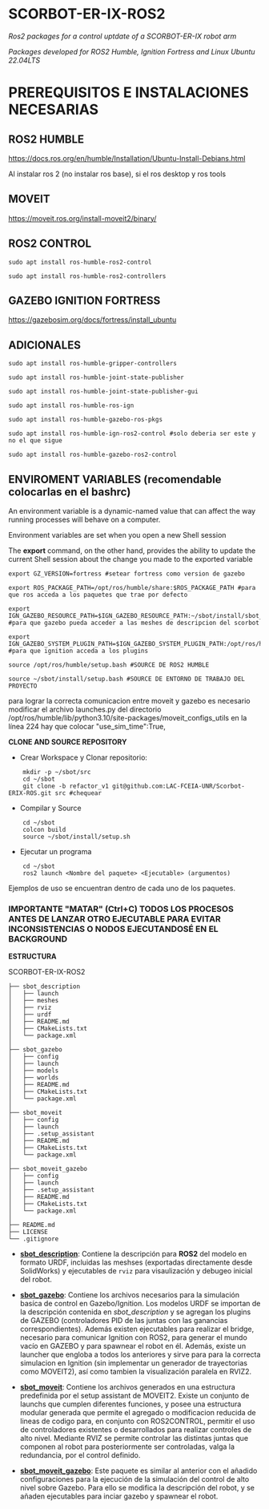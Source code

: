 # SCORBOT-ER-IX-ROS2

*Ros2 packages for a control uptdate of a SCORBOT-ER-IX robot arm*

 *Packages developed for ROS2 Humble, Ignition Fortress and Linux Ubuntu 22.04LTS*


# PREREQUISITOS E INSTALACIONES NECESARIAS 

## ROS2 HUMBLE

https://docs.ros.org/en/humble/Installation/Ubuntu-Install-Debians.html

Al instalar ros 2 (no instalar ros base), si el ros desktop y ros tools


## MOVEIT

https://moveit.ros.org/install-moveit2/binary/

## ROS2 CONTROL

``` 
sudo apt install ros-humble-ros2-control
 
sudo apt install ros-humble-ros2-controllers  
```
## GAZEBO IGNITION FORTRESS

https://gazebosim.org/docs/fortress/install_ubuntu


## ADICIONALES 

 ```
 sudo apt install ros-humble-gripper-controllers
 
 sudo apt install ros-humble-joint-state-publisher 
 
 sudo apt install ros-humble-joint-state-publisher-gui 
 
 sudo apt install ros-humble-ros-ign
 
 sudo apt install ros-humble-gazebo-ros-pkgs
 
 sudo apt install ros-humble-ign-ros2-control #solo deberia ser este y no el que sigue
 
 sudo apt install ros-humble-gazebo-ros2-control 
 ```

## ENVIROMENT VARIABLES  (recomendable colocarlas en el bashrc)

An environment variable is a dynamic-named value that can affect the way running processes will behave on a computer.

Environment variables are set when you open a new Shell session

The **export** command, on the other hand, provides the ability to update the current Shell session about the change you made to the exported variable
```
export GZ_VERSION=fortress #setear fortress como version de gazebo 

export ROS_PACKAGE_PATH=/opt/ros/humble/share:$ROS_PACKAGE_PATH #para que ros acceda a los paquetes que trae por defecto

export IGN_GAZEBO_RESOURCE_PATH=$IGN_GAZEBO_RESOURCE_PATH:~/sbot/install/sbot_description/share/sbot_description/meshes #para que gazebo pueda acceder a las meshes de descripcion del scorbot

export IGN_GAZEBO_SYSTEM_PLUGIN_PATH=$IGN_GAZEBO_SYSTEM_PLUGIN_PATH:/opt/ros/humble/lib #para que ignition acceda a los plugins

source /opt/ros/humble/setup.bash #SOURCE DE ROS2 HUMBLE

source ~/sbot/install/setup.bash #SOURCE DE ENTORNO DE TRABAJO DEL PROYECTO
```
para lograr la correcta comunicacion entre moveit y gazebo es necesario modificar el archivo launches.py del directorio /opt/ros/humble/lib/python3.10/site-packages/moveit_configs_utils en la línea 224 hay que colocar "use_sim_time":True,


**CLONE AND SOURCE REPOSITORY**

* Crear Workspace y Clonar repositorio:
```
    mkdir -p ~/sbot/src
    cd ~/sbot
    git clone -b refactor_v1 git@github.com:LAC-FCEIA-UNR/Scorbot-ERIX-ROS.git src #chequear
```
* Compilar y Source
```
    cd ~/sbot
    colcon build
    source ~/sbot/install/setup.sh
```
* Ejecutar un programa
```
    cd ~/sbot
    ros2 launch <Nombre del paquete> <Ejecutable> (argumentos)
```
Ejemplos de uso se encuentran dentro de cada uno de los paquetes.
### IMPORTANTE "MATAR" (Ctrl+C) TODOS LOS PROCESOS ANTES DE LANZAR OTRO EJECUTABLE PARA EVITAR INCONSISTENCIAS O NODOS EJECUTANDOSÉ EN EL BACKGROUND

**ESTRUCTURA**

SCORBOT-ER-IX-ROS2
```
├── sbot_description
│   ├── launch
│   ├── meshes
│   ├── rviz
│   ├── urdf
│   ├── README.md
│   ├── CMakeLists.txt
│   └── package.xml
│
├── sbot_gazebo
│   ├── config
│   ├── launch
│   ├── models
│   ├── worlds
│   ├── README.md
│   ├── CMakeLists.txt
│   └── package.xml
│
├── sbot_moveit
│   ├── config
│   ├── launch
│   ├── .setup_assistant
│   ├── README.md
│   ├── CMakeLists.txt
│   └── package.xml
│
├── sbot_moveit_gazebo
│   ├── config
│   ├── launch
│   ├── .setup_assistant
│   ├── README.md
│   ├── CMakeLists.txt
│   └── package.xml
│
├── README.md
├── LICENSE
└── .gitignore
```

 * **[sbot_description](sbot_description)**: Contiene la descripción para **ROS2** del modelo en formato URDF, incluidas las meshses (exportadas directamente desde SolidWorks) y ejecutables de `rviz` para visaulización y debugeo inicial del robot.

 * **[sbot_gazebo](sbot_gazebo)**: Contiene los archivos necesarios para la simulación basíca de control en Gazebo/Ignition. Los modelos URDF se importan de la descripción contenida en *sbot_description* y se agregan los plugins de GAZEBO (controladores PID de las juntas con las ganancias correspondientes). Además existen ejecutables para realizar el bridge, necesario para comunicar Ignition con ROS2, para generar el mundo vacío en GAZEBO y para spawnear el robot en él. Además, existe un launcher que engloba a todos los anteriores y sirve para para la correcta simulacion en Ignition (sin implementar un generador de trayectorias como MOVEIT2), así como tambien la visualización paralela en RVIZ2.
   
 * **[sbot_moveit](sbot_moveit)**: Contiene los archivos generados en una estructura predefinida por el setup assistant de MOVEIT2. Existe un conjunto de launchs que cumplen diferentes funciones, y posee una estructura modular generada que permite el agregado o modificacion reducida de lineas de codigo para, en conjunto con ROS2CONTROL, permitir el uso de controladores existentes o desarrollados para realizar controles de alto nivel. Mediante RVIZ se permite controlar las distintas juntas que componen al robot para posteriormente ser controladas, valga la redundancia, por el control definido. 

 * **[sbot_moveit_gazebo](sbot_moveit_gazebo)**: Este paquete es similar al anterior con el añadido configuraciones para la ejecución de la simulación del control de alto nivel sobre Gazebo. Para ello se modifica la descripción del robot, y se añaden ejecutables para inciar gazebo y spawnear el robot.

